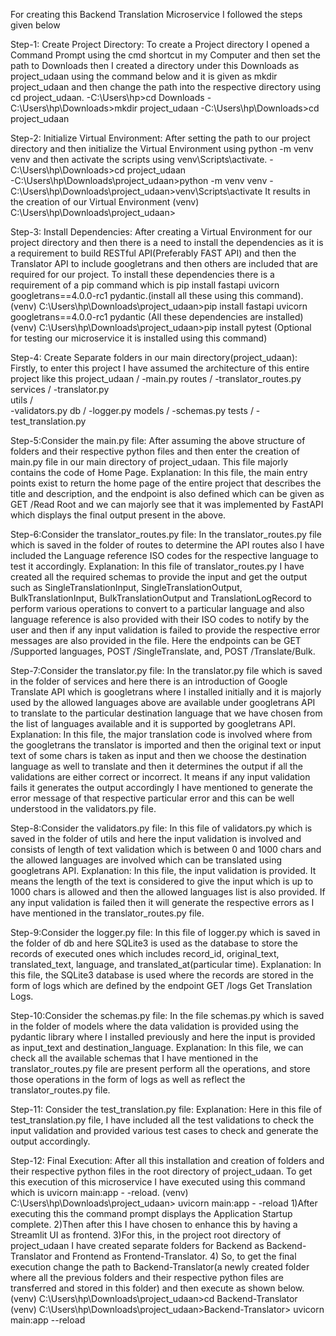 For creating this Backend Translation Microservice I followed the steps given below

Step-1: Create Project Directory:
To create a Project directory I opened a Command Prompt using the cmd shortcut in my Computer and then set the path to Downloads then I created a directory under this Downloads as project_udaan using the command below and it is given as mkdir project_udaan and then change the path into the respective directory using cd project_udaan.
-C:\Users\hp>cd Downloads
-C:\Users\hp\Downloads>mkdir project_udaan
-C:\Users\hp\Downloads>cd project_udaan  

Step-2: Initialize Virtual Environment:
After setting the path to our project directory and then initialize the Virtual Environment using python  -m venv venv and then activate the scripts using venv\Scripts\activate.
-C:\Users\hp\Downloads>cd project_udaan  
-C:\Users\hp\Downloads\project_udaan>python -m venv venv
-C:\Users\hp\Downloads\project_udaan>venv\Scripts\activate
It results in the creation of our Virtual Environment
(venv) C:\Users\hp\Downloads\project_udaan>

Step-3: Install Dependencies:
After creating a Virtual Environment for our project directory and then there is a need to install the dependencies as it is a requirement to build RESTful API(Preferably FAST API) and then the Translator API to include googletrans and then others are included that are required for our project. To install these dependencies there is a requirement of a pip command which is pip install fastapi uvicorn googletrans==4.0.0-rc1 pydantic.(install all these using this command).
(venv) C:\Users\hp\Downloads\project_udaan>pip install fastapi uvicorn googletrans==4.0.0-rc1 pydantic (All these dependencies are installed)
(venv) C:\Users\hp\Downloads\project_udaan>pip install pytest (Optional for testing our microservice it is installed using this command)

Step-4: Create Separate folders in our main directory(project_udaan):
Firstly, to enter this project I have assumed the architecture of this entire project like this 
project_udaan /
      -main.py 
       routes /
       -translator_routes.py  
    services  /
    -translator.py  
    utils /  
    -validators.py
   db /
   -logger.py
  models / 
  -schemas.py
  tests /
  -test_translation.py  

Step-5:Consider the main.py file:
After assuming the above structure of folders and their respective python files and then enter the creation of main.py file in our main directory of project_udaan. This file majorly contains the code of Home Page. 
Explanation:
In this file, the main entry points exist to return the home page of the entire project that describes the title and description, and the endpoint is also defined which can be given as GET /Read Root and we can majorly see that it was implemented by FastAPI which displays the final output present in the above.

Step-6:Consider the translator_routes.py file:
In the translator_routes.py file which is saved in the folder of routes to determine the API routes also I have included the Language reference ISO codes for the respective language to test it accordingly.
Explanation:
In this file of translator_routes.py I have created all the required schemas to provide the input and get the output such as SingleTranslationInput, SingleTranslationOutput, BulkTranslationInput, BulkTranslationOutput and TranslationLogRecord to perform various operations to convert to a particular language and also language reference is also provided with their ISO codes to notify by the user and then if any input validation is failed to provide the respective error messages are also provided in the file. Here the endpoints can be GET /Supported languages, POST /SingleTranslate, and, POST /Translate/Bulk.

Step-7:Consider the translator.py file:
In the translator.py file which is saved in the folder of services and here there is an introduction of Google Translate API which is googletrans where I installed initially and it is majorly used by the allowed languages above are available under googletrans API to translate to the particular destination language that we have chosen from the list of languages available and it is supported by googletrans API.
Explanation:
In this file, the major translation code is involved where from the googletrans the translator is imported and then the original text or input text of some chars is taken as input and then we choose the destination language as well to translate and then it determines the output if all the validations are either correct or incorrect. It means if any input validation fails it generates the output accordingly I have mentioned to generate the error message of that respective particular error and this can be well understood in the validators.py file.

Step-8:Consider the validators.py file:
In this file of validators.py which is saved in the folder of utils and here the input validation is involved and consists of length of text validation which is between 0 and 1000 chars and the allowed languages are involved which can be translated using googletrans API.
Explanation:
In this file, the input validation is provided. It means the length of the text is considered to give the input which is up to 1000 chars is allowed and then the allowed languages list is also provided. If any input validation is failed then it will generate the respective errors as I have mentioned in the translator_routes.py file.

Step-9:Consider the logger.py file:
In this file of logger.py which is saved in the folder of db and here SQLite3 is used as the database to store the records of executed ones which includes record_id, original_text, translated_text, language, and translated_at(particular time).
Explanation:
In this file, the SQLite3 database is used where the records are stored in the form of logs which are defined by the endpoint GET /logs Get Translation Logs.

Step-10:Consider the schemas.py file:
In the file schemas.py which is saved in the folder of models where the data validation is provided using the pydantic library where I installed previously and here the input is provided as input_text and destination_language.
Explanation:
In this file, we can check all the available schemas that I have mentioned in the translator_routes.py file are present perform all the operations, and store those operations in the form of logs as well as reflect the translator_routes.py file.

Step-11: Consider the test_translation.py file:
Explanation:
Here in this file of test_translation.py file, I have included all the test validations to check the input validation and provided various test cases to check and generate the output accordingly.

Step-12: Final Execution:
After all this installation and creation of folders and their respective python files in the root directory of project_udaan. To get this execution of this microservice I have executed using this command which is uvicorn main:app  - -reload.
(venv) C:\Users\hp\Downloads\project_udaan> uvicorn main:app  - -reload
1)After executing this the command prompt displays the Application Startup complete.
2)Then after this I have chosen to enhance this by having a Streamlit UI as frontend.
3)For this, in the project root directory of project_udaan I have created separate folders for 
   Backend as Backend-Translator and Frontend as Frontend-Translator.
4) So, to get the final execution change the path to Backend-Translator(a newly created folder 
    where all the previous folders and their respective python files are transferred and stored in 
    this folder) and then execute as shown below.
    (venv) C:\Users\hp\Downloads\project_udaan>cd Backend-Translator
    (venv) C:\Users\hp\Downloads\project_udaan>Backend-Translator> uvicorn main:app  --reload









 

